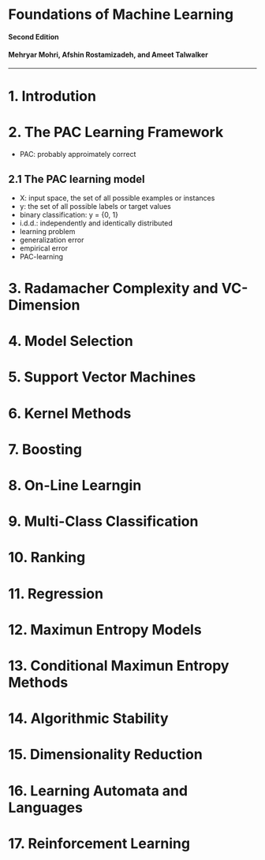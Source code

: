 # Foundations of Machine Learning
#### Second Edition
#### Mehryar Mohri, Afshin Rostamizadeh, and Ameet Talwalker
---
# 1. Introdution


# 2. The PAC Learning Framework
- PAC: probably approimately correct

## 2.1 The PAC learning model
- X: input space, the set of all possible examples or instances
- y: the set of all possible labels or target values
- binary classification: y = {0, 1}
- i.d.d.: independently and identically distributed
- learning problem
- generalization error
- empirical error
- PAC-learning

# 3. Radamacher Complexity and VC-Dimension

# 4. Model Selection

# 5. Support Vector Machines

# 6. Kernel Methods

# 7. Boosting

# 8. On-Line Learngin

# 9. Multi-Class Classification

# 10. Ranking

# 11. Regression

# 12. Maximun Entropy Models

# 13. Conditional Maximun Entropy Methods

# 14. Algorithmic Stability

# 15. Dimensionality Reduction

# 16. Learning Automata and Languages

# 17. Reinforcement Learning